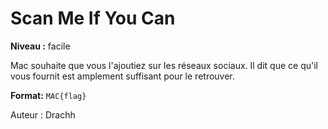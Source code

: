 # Scan Me If You Can

**Niveau :** facile

Mac souhaite que vous l'ajoutiez sur les réseaux sociaux. Il dit que ce qu'il vous fournit est amplement suffisant pour le retrouver.

**Format:** `MAC{flag}`

Auteur : Drachh